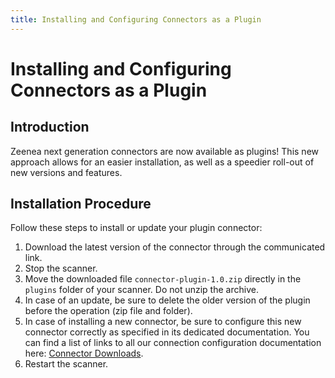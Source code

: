 ```yaml
---
title: Installing and Configuring Connectors as a Plugin
---
```


# Installing and Configuring Connectors as a Plugin

## Introduction

Zeenea next generation connectors are now available as plugins! This new approach allows for an easier installation, as well as a speedier roll-out of new versions and features. 

## Installation Procedure

Follow these steps to install or update your plugin connector:

1. Download the latest version of the connector through the communicated link.
2. Stop the scanner.
3. Move the downloaded file `connector-plugin-1.0.zip` directly in the `plugins` folder of your scanner. Do not unzip the archive.
4. In case of an update, be sure to delete the older version of the plugin before the operation (zip file and folder).
5. In case of installing a new connector, be sure to configure this new connector correctly as specified in its dedicated documentation. You can find a list of links to all our connection configuration documentation here: [Connector Downloads](./zeenea-connectors-list).
6. Restart the scanner.